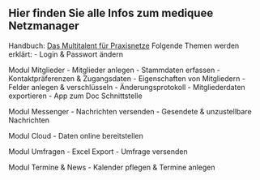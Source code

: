 ## Hier finden Sie alle Infos zum mediquee Netzmanager

Handbuch: [Das Multitalent für Praxisnetze](./Dokumente/Ärztenetze/handbuch_mediquu_netzmanager.pdf)
Folgende Themen werden erklärt:
    - Login & Passwort ändern

Modul Mitglieder
    - Mitglieder anlegen
    - Stammdaten erfassen
    - Kontaktpräferenzen & Zugangsdaten
    - Eigenschaften von Mitgliedern
    - Felder anlegen & verschlüsseln
    - Änderungsprotokoll
    - Mitgliederdaten exportieren
    - App zum Doc Schnittstelle

Modul Messenger
    - Nachrichten versenden
    - Gesendete & unzustellbare Nachrichten

Modul Cloud
    - Daten online bereitstellen

Modul Umfragen
    - Excel Export
    - Umfrage versenden

Modul Termine & News
    - Kalender pflegen & Termine anlegen







